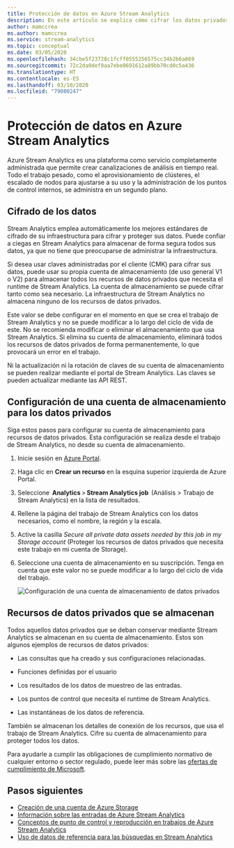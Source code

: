 ```yaml
---
title: Protección de datos en Azure Stream Analytics
description: En este artículo se explica cómo cifrar los datos privados que usa un trabajo de Azure Stream Analytics.
author: mamccrea
ms.author: mamccrea
ms.service: stream-analytics
ms.topic: conceptual
ms.date: 03/05/2020
ms.openlocfilehash: 34cbe5f23728c1fcff0555256575cc34b2b6a869
ms.sourcegitcommit: 72c2da0def8aa7ebe0691612a89bb70cd0c5a436
ms.translationtype: HT
ms.contentlocale: es-ES
ms.lasthandoff: 03/10/2020
ms.locfileid: "79080247"
---
```

# <a name="data-protection-in-azure-stream-analytics"></a>Protección de datos en Azure Stream Analytics 

Azure Stream Analytics es una plataforma como servicio completamente administrada que permite crear canalizaciones de análisis en tiempo real. Todo el trabajo pesado, como el aprovisionamiento de clústeres, el escalado de nodos para ajustarse a su uso y la administración de los puntos de control internos, se administra en un segundo plano.

## <a name="encrypt-your-data"></a>Cifrado de los datos

Stream Analytics emplea automáticamente los mejores estándares de cifrado de su infraestructura para cifrar y proteger sus datos. Puede confiar a ciegas en Stream Analytics para almacenar de forma segura todos sus datos, ya que no tiene que preocuparse de administrar la infraestructura.

Si desea usar claves administradas por el cliente (CMK) para cifrar sus datos, puede usar su propia cuenta de almacenamiento (de uso general V1 o V2) para almacenar todos los recursos de datos privados que necesita el runtime de Stream Analytics. La cuenta de almacenamiento se puede cifrar tanto como sea necesario. La infraestructura de Stream Analytics no almacena ninguno de los recursos de datos privados. 

Este valor se debe configurar en el momento en que se crea el trabajo de Stream Analytics y no se puede modificar a lo largo del ciclo de vida de este. No se recomienda modificar o eliminar el almacenamiento que usa Stream Analytics. Si elimina su cuenta de almacenamiento, eliminará todos los recursos de datos privados de forma permanentemente, lo que provocará un error en el trabajo. 

Ni la actualización ni la rotación de claves de su cuenta de almacenamiento se pueden realizar mediante el portal de Stream Analytics. Las claves se pueden actualizar mediante las API REST.


## <a name="configure-storage-account-for-private-data"></a>Configuración de una cuenta de almacenamiento para los datos privados 

Siga estos pasos para configurar su cuenta de almacenamiento para recursos de datos privados. Esta configuración se realiza desde el trabajo de Stream Analytics, no desde su cuenta de almacenamiento.

1. Inicie sesión en [Azure Portal](https://portal.azure.com/).

1. Haga clic en **Crear un recurso** en la esquina superior izquierda de Azure Portal. 

1. Seleccione  **Analytics** > **Stream Analytics job**  (Análisis > Trabajo de Stream Analytics) en la lista de resultados. 

1. Rellene la página del trabajo de Stream Analytics con los datos necesarios, como el nombre, la región y la escala. 

1. Active la casilla *Secure all private data assets needed by this job in my Storage account* (Proteger los recursos de datos privados que necesita este trabajo en mi cuenta de Storage).

1. Seleccione una cuenta de almacenamiento en su suscripción. Tenga en cuenta que este valor no se puede modificar a lo largo del ciclo de vida del trabajo. 

   ![Configuración de una cuenta de almacenamiento de datos privados](./media/data-protection/storage-account-create.png)

## <a name="private-data-assets-that-are-stored"></a>Recursos de datos privados que se almacenan

Todos aquellos datos privados que se deban conservar mediante Stream Analytics se almacenan en su cuenta de almacenamiento. Estos son algunos ejemplos de recursos de datos privados: 

* Las consultas que ha creado y sus configuraciones relacionadas.  

* Funciones definidas por el usuario 

* Los resultados de los datos de muestreo de las entradas. 

* Los puntos de control que necesita el runtime de Stream Analytics.

* Las instantáneas de los datos de referencia. 

También se almacenan los detalles de conexión de los recursos, que usa el trabajo de Stream Analytics. Cifre su cuenta de almacenamiento para proteger todos los datos. 

Para ayudarle a cumplir las obligaciones de cumplimiento normativo de cualquier entorno o sector regulado, puede leer más sobre las [ofertas de cumplimiento de Microsoft](https://gallery.technet.microsoft.com/Overview-of-Azure-c1be3942). 

## <a name="next-steps"></a>Pasos siguientes

* [Creación de una cuenta de Azure Storage](../storage/common/storage-account-create.md)
* [Información sobre las entradas de Azure Stream Analytics](stream-analytics-add-inputs.md)
* [Conceptos de punto de control y reproducción en trabajos de Azure Stream Analytics](stream-analytics-concepts-checkpoint-replay.md)
* [Uso de datos de referencia para las búsquedas en Stream Analytics](stream-analytics-use-reference-data.md)
